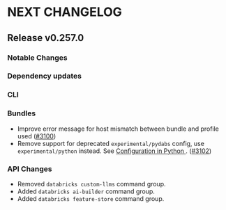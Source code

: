 # NEXT CHANGELOG

## Release v0.257.0

### Notable Changes

### Dependency updates

### CLI

### Bundles
* Improve error message for host mismatch between bundle and profile used ([#3100](https://github.com/databricks/cli/pull/3100))
* Remove support for deprecated `experimental/pydabs` config, use `experimental/python` instead. See [Configuration in Python
](https://docs.databricks.com/dev-tools/bundles/python). ([#3102](https://github.com/databricks/cli/pull/3102))

### API Changes
* Removed `databricks custom-llms` command group.
* Added `databricks ai-builder` command group.
* Added `databricks feature-store` command group.
